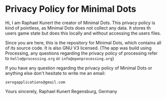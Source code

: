 # Privacy Policy for Minimal Dots

Hi, I am Raphael Kunert the creator of Minimal Dots.
This privacy policy is kind of pointless, as Minimal Dots does not collect any data.
It stores th users game state but does this locally and without accessing the users files.

Since you are here, this is the repository for Minimal Dots, which contains all of its source code.
It is also GNU V3 licensed.
(The app was build using Processing, any questions regarding the privacy policy of processing refer to `hello@processing.org` or `info@openprocessing.org`)

If you have any question regarding the privacy policy of Minimal Dots or anything else don't hesitate to write me an email:

`zerogapplications@gmail.com`

Yours sincerely,
Raphael Kunert
Regensburg, Germany